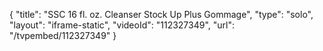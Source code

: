{
    "title": "SSC 16 fl. oz. Cleanser Stock Up Plus Gommage",
    "type": "solo",
    "layout": "iframe-static",
    "videoId": "112327349",
    "url": "\/tvpembed\/112327349"
}